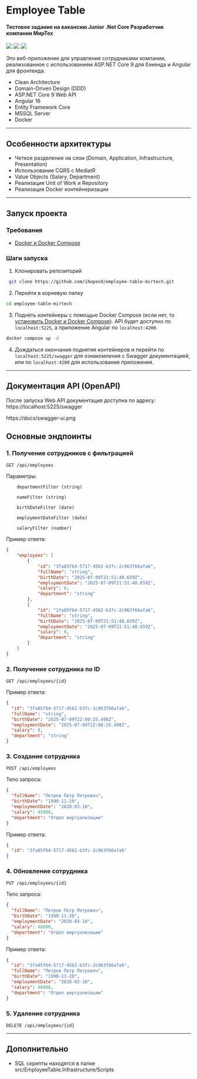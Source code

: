 # Employee Table
#### Тестовое задание на вакансию Junior .Net Core Разработчик компании МирТех

![](https://img.shields.io/badge/.NET-9.0-blue)
![](https://img.shields.io/badge/Angular-16.0-red)
![](https://img.shields.io/badge/MSSQL-Server-lightgrey)

Это веб-приложение для управления сотрудниками компании, реализованное с использованием ASP.NET Core 9 для бэкенда и Angular для фронтенда.
- Clean Architecture
- Domain-Driven Design (DDD)
- ASP.NET Core 9 Web API
- Angular 16
- Entity Framework Core
- MSSQL Server
- Docker
***
## Особенности архитектуры
- Четкое разделение на слои (Domain, Application, Infrastructure, Presentation)
- Использование CQRS с MediatR
- Value Objects (Salary, Department)
- Реализация Unit of Work и Repository
- Реализация Docker контейнеризации
***
## Запуск проекта

### Требования
- [Docker и Docker Compose](https://docs.docker.com/engine/install/)

### Шаги запуска
1. Клонировать репозиторий
```bash
 git clone https://github.com/ihopes0/employee-table-mirtech.git
```
2. Перейти в корневую папку
```bash
cd employee-table-mirtech  
```
3. Поднять контейнеры с помощью Docker Compose (если нет, то [установить Docker и Docker Compose](https://docs.docker.com/engine/install/)). API будет доступно по `localhost:5225`, а приложение Angular по `localhost:4200`.
```bash
docker compose up -d
```
4. Дождаться окончания поднятия контейнеров и перейти по `localhost:5225/swagger` для ознакомления с Swagger документацией, или по `localhost:4200` для использования приложения.

***
## Документация API (OpenAPI)

После запуска Web API документация доступна по адресу: https://localhost:5225/swagger

https://docs/swagger-ui.png

## Основные эндпоинты

### 1. Получение сотрудников с фильтрацией

    GET /api/employees

Параметры:

        departmentFilter (string)

        nameFilter (string)

        birthDateFilter (date)

        employmentDateFilter (date)

        salaryFilter (number)

Пример ответа:
```json
{
    "employees": [
        {
            "id": "3fa85f64-5717-4562-b3fc-2c963f66afa6",
            "fullName": "string",
            "birthDate": "2025-07-09T21:51:48.659Z",
            "employmentDate": "2025-07-09T21:51:48.659Z",
            "salary": 0,
            "department": "string"
        },
        {
            "id": "1fa85f64-5717-4562-b3fc-2c963f66afa6",
            "fullName": "string",
            "birthDate": "2025-07-09T21:51:48.659Z",
            "employmentDate": "2025-07-09T21:51:48.659Z",
            "salary": 0,
            "department": "string"
        }
    ]
}
```

### 2. Получение сотрудника по ID

    GET /api/employees/{id}

Пример ответа:
```json
{
  "id": "3fa85f64-5717-4562-b3fc-2c963f66afa6",
  "fullName": "string",
  "birthDate": "2025-07-09T22:00:25.498Z",
  "employmentDate": "2025-07-09T22:00:25.498Z",
  "salary": 0,
  "department": "string"
}
```

### 3. Создание сотрудника

    POST /api/employees

Тело запроса:
```json
{
  "fullName": "Петров Петр Петрович",
  "birthDate": "1990-11-20",
  "employmentDate": "2020-03-10",
  "salary": 45000,
  "department": "Отдел виртуализации"
}
```
Пример ответа:
```json
{
  "id": "3fa85f64-5717-4562-b3fc-2c963f66afa6"
}
```

### 4. Обновление сотрудника

    PUT /api/employees/{id}

Тело запроса:
```json
{
  "fullName": "Петров Петр Петрович",
  "birthDate": "1990-11-20",
  "employmentDate": "2020-03-10",
  "salary": 48000,
  "department": "Отдел виртуализации"
}
```
Пример ответа:
```json
{
  "id": "3fa85f64-5717-4562-b3fc-2c963f66afa6",
  "fullName": "Петров Петр Петрович",
  "birthDate": "1990-11-20",
  "employmentDate": "2020-03-10",
  "salary": 48000,
  "department": "Отдел виртуализации"
}
```
### 5. Удаление сотрудника

    DELETE /api/employees/{id}

***

## Дополнительно
- SQL скрипты находятся в папке src/EmployeeTable.Infrastructure/Scripts